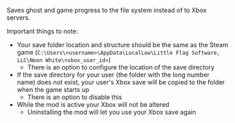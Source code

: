 Saves ghost and game progress to the file system instead of to Xbox servers.

Important things to note:

- Your save folder location and structure should be the same as the Steam game (`C:\Users\<username>\AppData\LocalLow\Little Flag Software, LLC\Neon White\<xbox_user_id>`)
  - There is an option to configure the location of the save directory
- If the save directory for your user (the folder with the long number name) does not exist, your user's Xbox save will be copied to the folder when the game starts up
  - There is an option to disable this
- While the mod is active your Xbox will not be altered
  - Uninstalling the mod will let you use your Xbox save again
